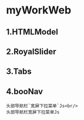 # myWorkWeb

## 1.HTMLModel

## 2.RoyalSlider

## 3.Tabs

## 4.booNav
    头部导航栏`宽屏下拉菜单`Js<br/>
    头部导航栏宽屏下拉菜单Js
